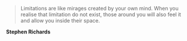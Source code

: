 >Limitations are like mirages created by your own mind. When you realise that limitation do not exist, those around you will also feel it and allow you inside their space.

**Stephen Richards**